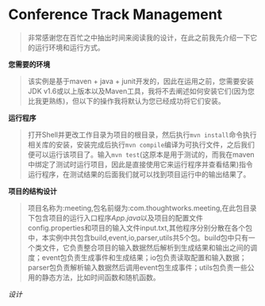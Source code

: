 # Conference Track Management

>非常感谢您在百忙之中抽出时间来阅读我的设计，在此之前我先介绍一下它的运行环境和运行方式。

**您需要的环境**

>该实例是基于maven + java + junit开发的，因此在运用之前，您需要安装JDK v1.6或以上版本以及Maven工具，我将不去阐述如何安装它们(因为您比我更熟练)，但以下的操作我将默认为您已经成功将它们安装。

**运行程序**

>打开Shell并更改工作目录为项目的根目录，然后执行`mvn install`命令执行相关库的安装，安装完成后执行`mvn compile`编译为可执行文件，之后我们便可以运行该项目了。输入`mvn test`(这原本是用于测试的，而我在maven中绑定了测试时运行项目，因此是直接使用它来运行程序并查看结果)指令运行程序，在测试结果的后面我们就可以找到项目运行中的输出结果了。


**项目的结构设计**

>项目名称为:meeting,包名前缀为:com.thoughtworks.meeting,在此包目录下包含项目的运行入口程序*App.java*以及项目的配置文件config.properties和项目的输入文件input.txt,其他程序分别分散在各个包中，本实例中共包含build,event,io,parser,utils共5个包。build包中只有一个类文件，它负责整合项目的输入数据然后解析到生成结果和输出之间的调度；event包负责生成事件和生成结果；io包负责读取配置和输入数据；parser包负责解析输入数据然后调用event包生成事件；utils包负责一些公用的静态方法，比如时间函数和随机函数。

*设计*
